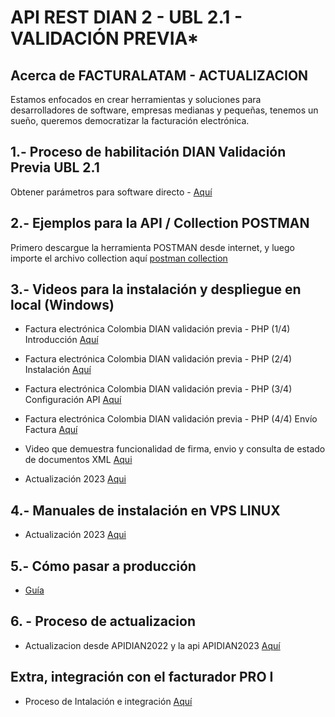 # **API REST DIAN 2 - UBL 2.1 - VALIDACIÓN PREVIA***

## Acerca de FACTURALATAM - ACTUALIZACION

Estamos enfocados en crear herramientas y soluciones para desarrolladores de software, empresas medianas y pequeñas, tenemos un sueño, queremos democratizar la facturación electrónica.


## 1.- Proceso de habilitación DIAN Validación Previa UBL 2.1

Obtener parámetros para software directo - [Aquí](https://www.youtube.com/watch?v=csTmbd1Ere8)


## 2.- Ejemplos para la API / Collection POSTMAN

 Primero descargue la herramienta POSTMAN desde internet, y luego importe el archivo collection aquí [postman collection](https://gitlab.com/facturalatam/co-apidian2023/-/blob/master/ApiDianV2.1%20postman_collection.json "Clic") 


## 3.- Videos para la instalación y despliegue en local (Windows)
* Factura electrónica Colombia DIAN validación previa - PHP (1/4) Introducción [Aquí](https://www.youtube.com/watch?v=FwBaQfI2ghw)
* Factura electrónica Colombia DIAN validación previa - PHP (2/4) Instalación [Aquí](https://youtu.be/-DMnOKSaWr8)
* Factura electrónica Colombia DIAN validación previa - PHP (3/4) Configuración API [Aquí](https://youtu.be/CAyZ9suZLII)
* Factura electrónica Colombia DIAN validación previa - PHP (4/4) Envío Factura [Aquí](https://youtu.be/28l74DvL8_o)
* Video que demuestra funcionalidad de firma, envio y consulta de estado de documentos XML [Aqui](https://drive.google.com/open?id=15-saHPT-NsWZEWrNMciteSU9bBGh_Msf)

* Actualización 2023 [Aqui](https://www.youtube.com/watch?v=9Ds2DR3QLGY)


## 4.- Manuales de instalación en VPS LINUX

* Actualización 2023 [Aqui](https://www.youtube.com/watch?v=rEgrHADjsCY)


## 5.- Cómo pasar a producción 

* [Guía](https://www.youtube.com/watch?v=gBtd4XqwWtg)


## 6. - Proceso de actualizacion

* Actualizacion desde APIDIAN2022 y la api APIDIAN2023 [Aquí](https://www.youtube.com/watch?v=6lwLKQCYvNY)


## Extra, integración con el facturador PRO I   
 
* Proceso de Intalación e integración [Aquí](https://youtu.be/D5aMkQy9UrM) 
